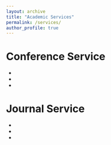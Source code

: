 ```yaml
---
layout: archive
title: "Academic Services"
permalink: /services/
author_profile: true
---
```


Conference Service
======
<ul>
    <li></li>
    <li></li>
    <li></li>
</ul>


Journal Service
======
<ul>
    <li></li>
    <li></li>
    <li></li>
</ul>